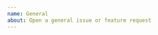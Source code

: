 ```yaml
---
name: General
about: Open a general issue or feature request
--- 
```


<!-- This issue tracker is for technical matters only. If you have generic questions about Firo, contact the community: https://firo.org/community/social/ -->